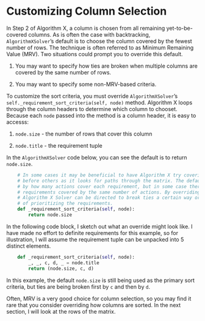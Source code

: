 # Customizing Column Selection

In Step 2 of Algorithm X, a column is chosen from all remaining yet-to-be-covered columns. As is often the case with backtracking, `AlgorithmXSolver`’s default is to choose the column covered by the fewest number of rows. The technique is often referred to as Minimum Remaining Value (MRV). Two situations could prompt you to override this default.

1. You may want to specify how ties are broken when multiple columns are covered by the same number of rows.

1. You may want to specify some non-MRV-based criteria.


To customize the sort criteria, you must override `AlgorithmXSolver`’s `self._requirement_sort_criteria(self, node)` method. Algorithm X loops through the column headers to determine which column to chooset. Because each `node` passed into the method is a column header, it is easy to accesss:

1. `node.size` - the number of rows that cover this column

1. `node.title` - the requirement tuple

In the `AlgorithmXSolver` code below, you can see the default is to return `node.size`.

```python
    # In some cases it may be beneficial to have Algorithm X try covering certain requirements
    # before others as it looks for paths through the matrix. The default is to sort the requirements
    # by how many actions cover each requirement, but in some case there might be several 
    # requirements covered by the same number of actions. By overriding this method, the
    # Algorithm X Solver can be directed to break ties a certain way or consider some other way
    # of prioritizing the requirements.
    def _requirement_sort_criteria(self, node):
        return node.size
```

In the following code block, I sketch out what an override might look like. I have made no effort to definite requirements for this example, so for illustration, I will assume the requirement tuple can be unpacked into 5 distinct elements.

```python
    def _requirement_sort_criteria(self, node):
        _, _, c, d, _ = node.title
        return (node.size, c, d)
```

In this example, the default `node.size` is still being used as the primary sort criteria, but ties are being broken first by `c` and then by `d`.

Often, MRV is a very good choice for column selection, so you may find it rare that you consider overriding how columns are sorted. In the next section, I will look at the rows of the matrix.
